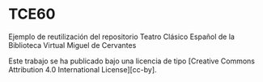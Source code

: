 # TCE60
Ejemplo de reutilización del repositorio Teatro Clásico Español de la Biblioteca Virtual Miguel de Cervantes


Este trabajo se ha publicado bajo una licencia de tipo
[Creative Commons Attribution 4.0 International License][cc-by].
